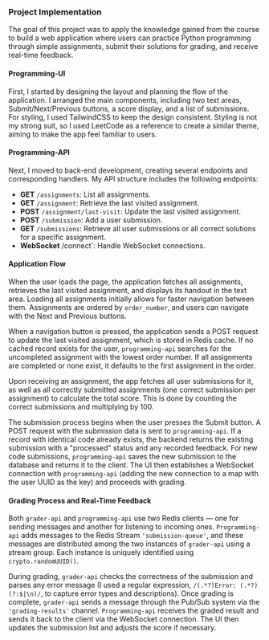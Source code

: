 ### Project Implementation

The goal of this project was to apply the knowledge gained from the course to build a web application where users can practice Python programming through simple assignments, submit their solutions for grading, and receive real-time feedback.

#### Programming-UI

First, I started by designing the layout and planning the flow of the application. I arranged the main components, including two text areas, Submit/Next/Previous buttons, a score display, and a list of submissions. For styling, I used TailwindCSS to keep the design consistent. Styling is not my strong suit, so I used LeetCode as a reference to create a similar theme, aiming to make the app feel familiar to users.

#### Programming-API

Next, I moved to back-end development, creating several endpoints and corresponding handlers. My API structure includes the following endpoints:

-   **GET**  `/assignments`: List all assignments.
-   **GET**  `/assignment`: Retrieve the last visited assignment.
-   **POST** `/assignment/last-visit`: Update the last visited assignment.
-   **POST** `/submission`: Add a user submission.
-   **GET** `/submissions`: Retrieve all user submissions or all correct solutions for a specific assignment.
-   **WebSocket** /connect`: Handle WebSocket connections.

#### Application Flow

When the user loads the page, the application fetches all assignments, retrieves the last visited assignment, and displays its handout in the text area. Loading all assignments initially allows for faster navigation between them. Assignments are ordered by  `order_number`, and users can navigate with the Next and Previous buttons.

When a navigation button is pressed, the application sends a POST request to update the last visited assignment, which is stored in Redis cache. If no cached record exists for the user, `programming-api` searches for the uncompleted assignment with the lowest order number. If all assignments are completed or none exist, it defaults to the first assignment in the order.

Upon receiving an assignment, the app fetches all user submissions for it, as well as all correctly submitted assignments (one correct submission per assignment) to calculate the total score. This is done by counting the correct submissions and multiplying by 100.

The submission process begins when the user presses the Submit button. A POST request with the submission data is sent to `programming-api`. If a record with identical code already exists, the backend returns the existing submission with a "processed" status and any recorded feedback. For new code submissions, `programming-api` saves the new submission to the database and returns it to the client. The UI then establishes a WebSocket connection with `programming-api` (adding the new connection to a map with the user UUID as the key) and proceeds with grading.

#### Grading Process and Real-Time Feedback

Both `grader-api` and `programming-api` use two Redis clients — one for sending messages and another for listening to incoming ones. `Programming-api` adds messages to the Redis Stream `'submission-queue'`, and these messages are distributed among the two instances of `grader-api` using a stream group. Each instance is uniquely identified using `crypto.randomUUID()`.

During grading, `grader-api` checks the correctness of the submission and parses any error message (I used a regular expression, `/(.*?)Error: (.*?)(?:$|\n)/`, to capture error types and descriptions). Once grading is complete, `grader-api` sends a message through the Pub/Sub system via the `'grading-results'` channel. `Programming-api` receives the graded result and sends it back to the client via the WebSocket connection. The UI then updates the submission list and adjusts the score if necessary.
